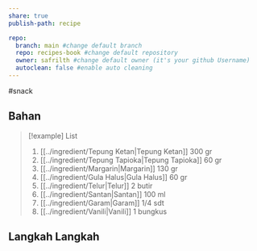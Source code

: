 ```yaml
---
share: true
publish-path: recipe

repo:
  branch: main #change default branch 
  repo: recipes-book #change default repository
  owner: safrilth #change default owner (it's your github Username)
  autoclean: false #enable auto cleaning
---
```

#snack 
## Bahan

> [!example] List
> 1. [[../ingredient/Tepung Ketan|Tepung Ketan]] 300 gr
> 2. [[../ingredient/Tepung Tapioka|Tepung Tapioka]] 60 gr
> 3. [[../ingredient/Margarin|Margarin]] 130 gr
> 4. [[../ingredient/Gula Halus|Gula Halus]] 60 gr
> 5. [[../ingredient/Telur|Telur]] 2 butir
> 6. [[../ingredient/Santan|Santan]] 100 ml
> 7. [[../ingredient/Garam|Garam]] 1/4 sdt
> 8. [[../ingredient/Vanili|Vanili]] 1 bungkus

## Langkah Langkah
